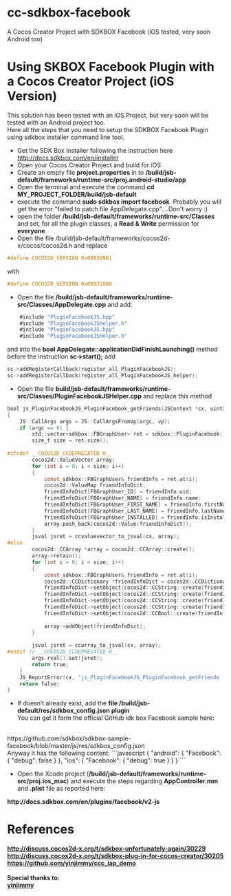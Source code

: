 # cc-sdkbox-facebook
A Cocos Creator Project with SDKBOX Facebook (iOS tested, very soon Android too)

# Using SKBOX Facebook Plugin with a Cocos Creator Project (iOS Version)

This solution has been tested with an iOS Project, but very soon will be tested with an Android project too.
<br/>
Here all the steps that you need to setup the SDKBOX Facebook Plugin using sdkbox installer command line tool.
<br/>

- Get the SDK Box installer following the instruction here http://docs.sdkbox.com/en/installer
- Open your Cocos Creator Project and build for iOS
- Create an empty file <b>project.properties</b> in to <b>/build/jsb-default/frameworks/runtime-src/proj.android-studio/app</b>
- Open the terminal and execute the command <b>cd MY_PROJECT_FOLDER/build/jsb-default</b>
- execute the command <b>sudo sdkbox import facebook</b>. Probably you will get the error "failed to patch file AppDelegate.cpp"....Don't worry :)
- open the folder <b>/build/jsb-default/frameworks/runtime-src/Classes</b> and set, for all the plugin classes, a <b>Read & Write</b> permission for <b>everyone</b>
- Open the file /build/jsb-default/frameworks/cocos2d-x/cocos/cocos2d.h and replace 
```objectivec
#define COCOS2D_VERSION 0x00030901
```
with
```objectivec
#define COCOS2D_VERSION 0x00031000
```
- Open the file <b>/build/jsb-default/frameworks/runtime-src/Classes/AppDelegate.cpp</b> and add:
```objectivec
	#include "PluginFacebookJS.hpp"
	#include "PluginFacebookJSHelper.h"
	#include "PluginFacebookJS.hpp"
	#include "PluginFacebookJSHelper.h"
```
and into the <b>bool AppDelegate::applicationDidFinishLaunching()</b> method before the instruction <b>sc->start();</b> add
```objectivec
sc->addRegisterCallback(register_all_PluginFacebookJS);
sc->addRegisterCallback(register_all_PluginFacebookJS_helper);
```
- Open the file <b/>build/jsb-default/frameworks/runtime-src/Classes/PluginFacebookJSHelper.cpp</b> and replace this method
```objectivec
bool js_PluginFacebookJS_PluginFacebook_getFriends(JSContext *cx, uint32_t argc, jsval *vp)
{
    JS::CallArgs args = JS::CallArgsFromVp(argc, vp);
    if (argc == 0) {
        std::vector<sdkbox::FBGraphUser> ret = sdkbox::PluginFacebook::getFriends();
        size_t size = ret.size();
        
#ifndef __COCOS2D_CCDEPRECATED_H__
        cocos2d::ValueVector array;
        for (int i = 0; i < size; i++)
        {
            const sdkbox::FBGraphUser& friendInfo = ret.at(i);
            cocos2d::ValueMap friendInfoDict;
            friendInfoDict[FBGraphUser_ID] = friendInfo.uid;
            friendInfoDict[FBGraphUser_NAME] = friendInfo.name;
            friendInfoDict[FBGraphUser_FIRST_NAME] = friendInfo.firstName;
            friendInfoDict[FBGraphUser_LAST_NAME] = friendInfo.lastName;
            friendInfoDict[FBGraphUser_INSTALLED] = friendInfo.isInstalled;
            array.push_back(cocos2d::Value(friendInfoDict));
        }
        jsval jsret = ccvaluevector_to_jsval(cx, array);
#else
        cocos2d::CCArray *array = cocos2d::CCArray::create();
        array->retain();
        for (int i = 0; i < size; i++)
        {
            const sdkbox::FBGraphUser& friendInfo = ret.at(i);
            cocos2d::CCDictionary *friendInfoDict = cocos2d::CCDictionary::create();
            friendInfoDict->setObject(cocos2d::CCString::create(friendInfo.uid), FBGraphUser_ID);
            friendInfoDict->setObject(cocos2d::CCString::create(friendInfo.name), FBGraphUser_NAME);
            friendInfoDict->setObject(cocos2d::CCString::create(friendInfo.firstName), FBGraphUser_FIRST_NAME);
            friendInfoDict->setObject(cocos2d::CCString::create(friendInfo.lastName), FBGraphUser_LAST_NAME);
            friendInfoDict->setObject(cocos2d::CCBool::create(friendInfo.isInstalled), FBGraphUser_INSTALLED);
            
            array->addObject(friendInfoDict);
        }
        
        jsval jsret = ccarray_to_jsval(cx, array);
#endif // __COCOS2D_CCDEPRECATED_H__
        args.rval().set(jsret);
        return true;
    }
    JS_ReportError(cx, "js_PluginFacebookJS_PluginFacebook_getFriends : wrong number of arguments");
    return false;
}
```
- If doesn’t already exist, add the <b>file /build/jsb-default/res/sdkbox_config.json plugin</b>
<br/>You can get it form the official GitHub idk box Facebook sample here:
<br/>
https://github.com/sdkbox/sdkbox-sample-facebook/blob/master/js/res/sdkbox_config.json
<br/>
Anyway it has the following content:
```javascript
{
    "android": {
        "Facebook": {
            "debug": false
        }
    }, 
    "ios": {
        "Facebook": {
            "debug": true
        }
    }
}
```

- Open the Xcode project (<b/>/build/jsb-default/frameworks/runtime-src/proj.ios_mac</b>) and execute the steps regarding <b/>AppController.mm</b> and <b>.plist</b> file 
as reported here:
<b/>
http://docs.sdkbox.com/en/plugins/facebook/v2-js

# References
http://discuss.cocos2d-x.org/t/sdkbox-unfortunately-again/30229
<br/>
http://discuss.cocos2d-x.org/t/sdkbox-plug-in-for-cocos-creator/30205
<br/>
https://github.com/yinjimmy/ccc_iap_demo
<br/>
<br/>
Special thanks to:
<br>
 <a href="http://discuss.cocos2d-x.org/users/yinjimmy/">yinjimmy</a>



